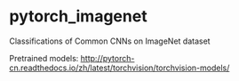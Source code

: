 # pytorch_imagenet
Classifications of Common CNNs on ImageNet dataset

Pretrained models: http://pytorch-cn.readthedocs.io/zh/latest/torchvision/torchvision-models/
